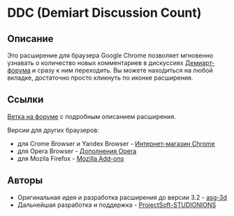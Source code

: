 # DDC (Demiart Discussion Count)

## Описание
Это расширение для браузера Google Chrome позволяет мгновенно узнавать о количество новых комментариев в дискуссиях [Демиарт-форума](http://demiart.ru/forum/index.php?) и сразу к ним переходить. Вы можете находиться на любой вкладке, достаточно просто кликнуть по иконке расширения.

## Ссылки
[Ветка на форуме](http://demiart.ru/forum/index.php?showtopic=231647) с подробным описанием расширения.

Версии для других браузеров:
- для Crome Browser и Yandex Browser - [Интернет-магазин Chrome](https://chrome.google.com/webstore/detail/demiart-discussion-count/jpbpbenadfnimgnmgipcbbplldlalohm?hl=ru)
- для Opera Browser - [Дополнения Opera](https://addons.opera.com/ru/extensions/details/demiart-discussion-count-ddc/)
- для Mozila Firefox - [Mozilla Add-ons](https://addons.mozilla.org/ru/firefox/addon/demiart-discussion-count-ddc/versions/)

## Авторы
- Оригинальная идея и разработка расширения до версии 3.2 - [asg-3d](https://github.com/asg-3d)
- Дальнейшая разработка и поддержка - [ProjectSoft-STUDIONIONS](https://github.com/ProjectSoft-STUDIONIONS)
